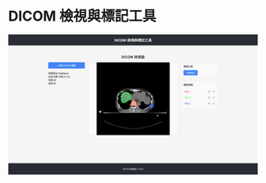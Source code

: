 # DICOM 檢視與標記工具
![image](https://github.com/MapleWork/JavaScript/blob/9b54a1233108645170703d14de91f42ea8cc1a99/dicom-viewer-app/public/01.PNG)
